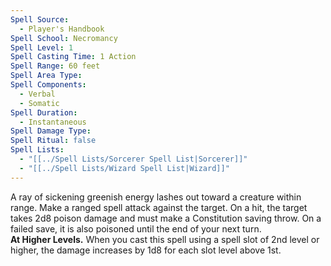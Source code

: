 ```yaml
---
Spell Source:
  - Player's Handbook
Spell School: Necromancy
Spell Level: 1
Spell Casting Time: 1 Action
Spell Range: 60 feet
Spell Area Type: 
Spell Components:
  - Verbal
  - Somatic
Spell Duration:
  - Instantaneous
Spell Damage Type: 
Spell Ritual: false
Spell Lists:
  - "[[../Spell Lists/Sorcerer Spell List|Sorcerer]]"
  - "[[../Spell Lists/Wizard Spell List|Wizard]]"
---
```


A ray of sickening greenish energy lashes out toward a creature within range. Make a ranged spell attack against the target. On a hit, the target takes 2d8 poison damage and must make a Constitution saving throw. On a failed save, it is also poisoned until the end of your next turn.  
**At Higher Levels.** When you cast this spell using a spell slot of 2nd level or higher, the damage increases by 1d8 for each slot level above 1st.
